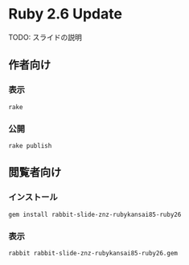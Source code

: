 # Ruby 2.6 Update

TODO: スライドの説明

## 作者向け

### 表示

    rake

### 公開

    rake publish

## 閲覧者向け

### インストール

    gem install rabbit-slide-znz-rubykansai85-ruby26

### 表示

    rabbit rabbit-slide-znz-rubykansai85-ruby26.gem


